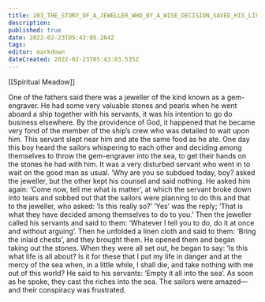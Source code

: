 ```yaml
---
title: 203_THE_STORY_OF_A_JEWELLER_WHO_BY_A_WISE_DECISION_SAVED_HIS_LIFE_AT_SEA
description: 
published: true
date: 2022-02-23T05:43:05.264Z
tags: 
editor: markdown
dateCreated: 2022-02-23T05:43:03.535Z
---
```


[[Spiritual Meadow]]
 
One of the fathers said there was a jeweller of the kind known as a gem-engraver. He had some very valuable stones and pearls when he went aboard a ship together with his servants, it was his intention to go do business elsewhere. By the providence of God, it happened that he became very fond of the member of the ship’s crew who was detailed to wait upon him. This servant slept near him and ate the same food as he ate. One day this boy heard the sailors whispering to each other and deciding among themselves to throw the gem-engraver into the sea, to get their hands on the stones he had with him. It was a very disturbed servant who went in to wait on the good man as usual. ‘Why are you so subdued today, boy? asked the jeweller, but the other kept his counsel and said nothing. He asked him again: ‘Come now, tell me what is matter’, at which the servant broke down into tears and sobbed out that the sailors were planning to do this and that to the jeweller, who asked: ‘Is this really so?’ ‘Yes’ was the reply; ‘That is what they have decided among themselves to do to you.’ Then the jeweller called his servants and said to them: ‘Whatever I tell you to do, do it at once and without arguing’. Then he unfolded a linen cloth and said to them: ‘Bring the inlaid chests’, and they brought them. He opened them and began taking out the stones. When they were all set out, he began to say: ‘Is this what life is all about? Is it for these that I put my life in danger and at the mercy of the sea when, in a little while, I shall die, and take nothing with me out of this world? He said to his servants: ‘Empty it all into the sea’. As soon as he spoke, they cast the riches into the sea. The sailors were amazed—and their conspiracy was frustrated.
